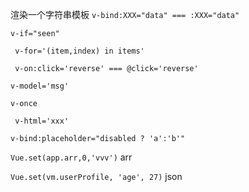 渲染一个字符串模板
```v-bind:XXX="data" === :XXX="data"```

```v-if="seen"```

``` v-for='(item,index) in items'```

``` v-on:click='reverse' === @click='reverse'```

``` v-model='msg' ```

``` v-once ```

``` v-html='xxx'```

``` v-bind:placeholder="disabled ? 'a':'b'" ```

```Vue.set(app.arr,0,'vvv')``` arr

```Vue.set(vm.userProfile, 'age', 27)``` json